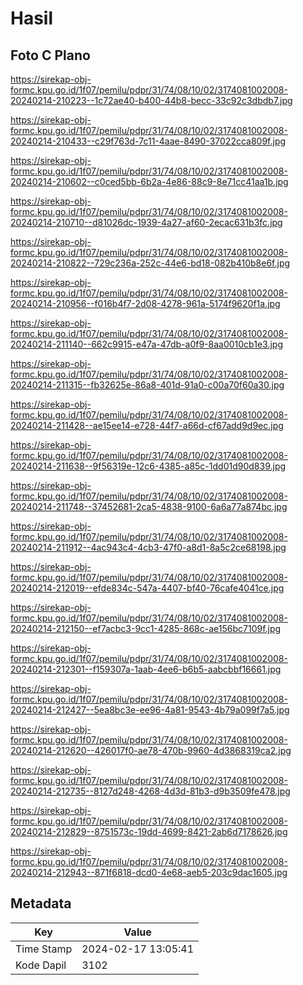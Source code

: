 # Hasil

## Foto C Plano

https://sirekap-obj-formc.kpu.go.id/1f07/pemilu/pdpr/31/74/08/10/02/3174081002008-20240214-210223--1c72ae40-b400-44b8-becc-33c92c3dbdb7.jpg

https://sirekap-obj-formc.kpu.go.id/1f07/pemilu/pdpr/31/74/08/10/02/3174081002008-20240214-210433--c29f763d-7c11-4aae-8490-37022cca809f.jpg

https://sirekap-obj-formc.kpu.go.id/1f07/pemilu/pdpr/31/74/08/10/02/3174081002008-20240214-210602--c0ced5bb-6b2a-4e86-88c9-8e71cc41aa1b.jpg

https://sirekap-obj-formc.kpu.go.id/1f07/pemilu/pdpr/31/74/08/10/02/3174081002008-20240214-210710--d81026dc-1939-4a27-af60-2ecac631b3fc.jpg

https://sirekap-obj-formc.kpu.go.id/1f07/pemilu/pdpr/31/74/08/10/02/3174081002008-20240214-210822--729c236a-252c-44e6-bd18-082b410b8e6f.jpg

https://sirekap-obj-formc.kpu.go.id/1f07/pemilu/pdpr/31/74/08/10/02/3174081002008-20240214-210956--f016b4f7-2d08-4278-961a-5174f9620f1a.jpg

https://sirekap-obj-formc.kpu.go.id/1f07/pemilu/pdpr/31/74/08/10/02/3174081002008-20240214-211140--662c9915-e47a-47db-a0f9-8aa0010cb1e3.jpg

https://sirekap-obj-formc.kpu.go.id/1f07/pemilu/pdpr/31/74/08/10/02/3174081002008-20240214-211315--fb32625e-86a8-401d-91a0-c00a70f60a30.jpg

https://sirekap-obj-formc.kpu.go.id/1f07/pemilu/pdpr/31/74/08/10/02/3174081002008-20240214-211428--ae15ee14-e728-44f7-a66d-cf67add9d9ec.jpg

https://sirekap-obj-formc.kpu.go.id/1f07/pemilu/pdpr/31/74/08/10/02/3174081002008-20240214-211638--9f56319e-12c6-4385-a85c-1dd01d90d839.jpg

https://sirekap-obj-formc.kpu.go.id/1f07/pemilu/pdpr/31/74/08/10/02/3174081002008-20240214-211748--37452681-2ca5-4838-9100-6a6a77a874bc.jpg

https://sirekap-obj-formc.kpu.go.id/1f07/pemilu/pdpr/31/74/08/10/02/3174081002008-20240214-211912--4ac943c4-4cb3-47f0-a8d1-8a5c2ce68198.jpg

https://sirekap-obj-formc.kpu.go.id/1f07/pemilu/pdpr/31/74/08/10/02/3174081002008-20240214-212019--efde834c-547a-4407-bf40-76cafe4041ce.jpg

https://sirekap-obj-formc.kpu.go.id/1f07/pemilu/pdpr/31/74/08/10/02/3174081002008-20240214-212150--ef7acbc3-9cc1-4285-868c-ae156bc7109f.jpg

https://sirekap-obj-formc.kpu.go.id/1f07/pemilu/pdpr/31/74/08/10/02/3174081002008-20240214-212301--f159307a-1aab-4ee6-b6b5-aabcbbf16661.jpg

https://sirekap-obj-formc.kpu.go.id/1f07/pemilu/pdpr/31/74/08/10/02/3174081002008-20240214-212427--5ea8bc3e-ee96-4a81-9543-4b79a099f7a5.jpg

https://sirekap-obj-formc.kpu.go.id/1f07/pemilu/pdpr/31/74/08/10/02/3174081002008-20240214-212620--426017f0-ae78-470b-9960-4d3868319ca2.jpg

https://sirekap-obj-formc.kpu.go.id/1f07/pemilu/pdpr/31/74/08/10/02/3174081002008-20240214-212735--8127d248-4268-4d3d-81b3-d9b3509fe478.jpg

https://sirekap-obj-formc.kpu.go.id/1f07/pemilu/pdpr/31/74/08/10/02/3174081002008-20240214-212829--8751573c-19dd-4699-8421-2ab6d7178626.jpg

https://sirekap-obj-formc.kpu.go.id/1f07/pemilu/pdpr/31/74/08/10/02/3174081002008-20240214-212943--871f6818-dcd0-4e68-aeb5-203c9dac1605.jpg


## Metadata

| Key        | Value               |
| ---------- | ------------------- |
| Time Stamp | 2024-02-17 13:05:41 |
| Kode Dapil | 3102                |




